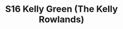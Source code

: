 ---
title: S16 Kelly Green (The Kelly Rowlands)
permalink: "/teams/s16-kelly-green"
teamslug: s16-kelly-green
members:
- Jordan Anderson - Captain
- Sean Holihan - QB
- Derek Brown
- Rob Douglas
- Daniel Erkenbrack
- Mike Hess
- Bob Hukill
- Alex Martello
- Justin Parker
- Dameron Rendell
- John Riley
- Chuck
teamid: 6352
name: S16 Kelly Green
color: The Kelly Rowlands
division: ''
---